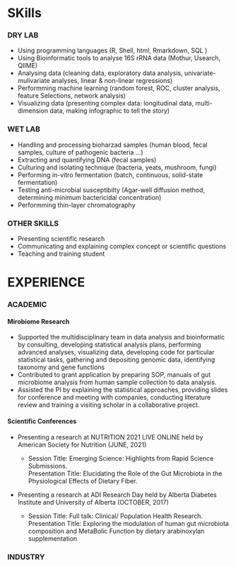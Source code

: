 
<html>
<body>

<h1>SKills</h1>
<h3>DRY LAB</h3>


 <ul>
  <li> Using programming languages (R, Shell, html, Rmarkdown, SQL ) </li>
  <li> Using Bioinformatic tools to analyse 16S rRNA data (Mothur, Usearch, QIIME) </li>
  <li> Analysing data (cleaning data, exploratory data analysis, univariate-mulivariate analyses, linear & non-linear regressions)</li>
  <li> Performming machine learning (random forest, ROC, cluster analysis, feature Selections, network analysis)</li>
  
  <li> Visualizing data  (presenting complex data: longitudinal data, multi-dimension data, making infographic to tell the story) </li>
</ul>  
  
  
<h3>WET LAB</h3> 
  
<ul>
<li> Handling and processing bioharzad samples (human blood, fecal samples,  culture of pathogenic bacteria ...) </li>
<li> Extracting and quantifying DNA (fecal samples) </li>
<li> Culturing and isolating technique (bacteria, yeats, mushroom, fungi) </li>
<li> Performing in-vitro fermentation (batch, continuous, solid-state fermentation) </li>
<li> Testing anti-microbial susceptibilty (Agar-well diffusion method, determining minimum bactericidal concentration) </li>
<li> Performming thin-layer chromatography </li>
  </ul> 

<h3>OTHER SKILLS</h3> 
 <ul>
 <li> Presenting scientific research </li>
 <li> Communicating and explaining complex concept or scientific questions</li>
 <li> Teaching and training student </li>
 </ul> 



<h1>EXPERIENCE</h1>
<h3>ACADEMIC</h3> 
<h4> Mirobiome Research </h4> 
 
<ul>
<li> Supported the multidisciplinary team in data analysis and bioinformatic by consulting, developing statistical analysis plans, 
 performing advanced analyses, visualizing data, developing code for particular statistical tasks, gathering and depositing genomic data, 
 identifying taxonomy and gene functions </li>
<li> Contributed to grant application by preparing SOP, manuals of gut microbiome analysis from human sample collection to data analysis. </li>
<li> Assisted the PI by explaining the statistical approaches, providing slides for conference and meeting with companies, 
 conducting literature review and training a visiting scholar in a collaborative project. </li>
 </ul>      
     
<h4> Scientific Conferences </h4> 

<ul class="roman">    
     <li> Presenting a research at NUTRITION 2021 LIVE ONLINE held by American Society for Nutrition (JUNE, 2021)</li>
   
<ul class="square">
<li> Session Title: Emerging Science: Highlights from Rapid Science Submissions. <br>
Presentation Title: Elucidating the Role of the Gut Microbiota in the Physiological Effects of Dietary Fiber. </li>  
</ul> 
</ul> 

<ul class="roman">    
     <li> Presenting a research at ADI Research Day held by Alberta Diabetes Institute and University of Alberta (OCTOBER, 2017)</li>
   
<ul class="square">
<li> Session Title: Full talk: Clinical/ Population Health Research. <br>
Presentation Title: Exploring the modulation of human gut microbiota composition and MetaBolic Function by dietary arabinoxylan supplementation </li>  
</ul> 
</ul> 

 




<h3>INDUSTRY</h3> 







</body>
</html>
